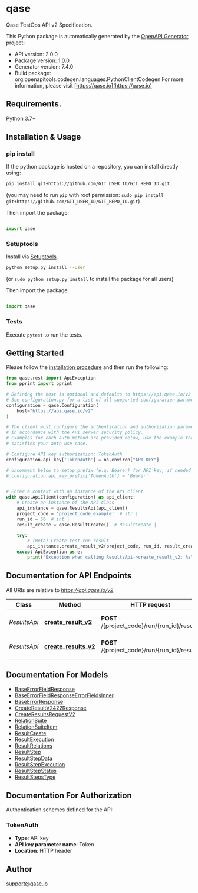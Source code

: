 # qase

Qase TestOps API v2 Specification.

This Python package is automatically generated by the [OpenAPI Generator](https://openapi-generator.tech) project:

- API version: 2.0.0
- Package version: 1.0.0
- Generator version: 7.4.0
- Build package: org.openapitools.codegen.languages.PythonClientCodegen
  For more information, please visit [https://qase.io](https://qase.io)

## Requirements.

Python 3.7+

## Installation & Usage

### pip install

If the python package is hosted on a repository, you can install directly using:

```sh
pip install git+https://github.com/GIT_USER_ID/GIT_REPO_ID.git
```

(you may need to run `pip` with root permission: `sudo pip install git+https://github.com/GIT_USER_ID/GIT_REPO_ID.git`)

Then import the package:

```python

import qase
```

### Setuptools

Install via [Setuptools](http://pypi.python.org/pypi/setuptools).

```sh
python setup.py install --user
```

(or `sudo python setup.py install` to install the package for all users)

Then import the package:

```python

import qase
```

### Tests

Execute `pytest` to run the tests.

## Getting Started

Please follow the [installation procedure](#installation--usage) and then run the following:

```python
from qase.rest import ApiException
from pprint import pprint

# Defining the host is optional and defaults to https://api.qase.io/v2
# See configuration.py for a list of all supported configuration parameters.
configuration = qase.Configuration(
    host="https://api.qase.io/v2"
)

# The client must configure the authentication and authorization parameters
# in accordance with the API server security policy.
# Examples for each auth method are provided below, use the example that
# satisfies your auth use case.

# Configure API key authorization: TokenAuth
configuration.api_key['TokenAuth'] = os.environ["API_KEY"]

# Uncomment below to setup prefix (e.g. Bearer) for API key, if needed
# configuration.api_key_prefix['TokenAuth'] = 'Bearer'


# Enter a context with an instance of the API client
with qase.ApiClient(configuration) as api_client:
    # Create an instance of the API class
    api_instance = qase.ResultsApi(api_client)
    project_code = 'project_code_example'  # str | 
    run_id = 56  # int | 
    result_create = qase.ResultCreate()  # ResultCreate | 

    try:
        # (Beta) Create test run result
        api_instance.create_result_v2(project_code, run_id, result_create)
    except ApiException as e:
        print("Exception when calling ResultsApi->create_result_v2: %s\n" % e)

```

## Documentation for API Endpoints

All URIs are relative to *https://api.qase.io/v2*

 Class        | Method                                                        | HTTP request                                  | Description                        
--------------|---------------------------------------------------------------|-----------------------------------------------|------------------------------------
 *ResultsApi* | [**create_result_v2**](docs/ResultsApi.md#create_result_v2)   | **POST** /{project_code}/run/{run_id}/result  | (Beta) Create test run result      
 *ResultsApi* | [**create_results_v2**](docs/ResultsApi.md#create_results_v2) | **POST** /{project_code}/run/{run_id}/results | (Beta) Bulk create test run result 

## Documentation For Models

- [BaseErrorFieldResponse](docs/BaseErrorFieldResponse.md)
- [BaseErrorFieldResponseErrorFieldsInner](docs/BaseErrorFieldResponseErrorFieldsInner.md)
- [BaseErrorResponse](docs/BaseErrorResponse.md)
- [CreateResultV2422Response](docs/CreateResultV2422Response.md)
- [CreateResultsRequestV2](docs/CreateResultsRequestV2.md)
- [RelationSuite](docs/RelationSuite.md)
- [RelationSuiteItem](docs/RelationSuiteItem.md)
- [ResultCreate](docs/ResultCreate.md)
- [ResultExecution](docs/ResultExecution.md)
- [ResultRelations](docs/ResultRelations.md)
- [ResultStep](docs/ResultStep.md)
- [ResultStepData](docs/ResultStepData.md)
- [ResultStepExecution](docs/ResultStepExecution.md)
- [ResultStepStatus](docs/ResultStepStatus.md)
- [ResultStepsType](docs/ResultStepsType.md)

<a id="documentation-for-authorization"></a>

## Documentation For Authorization

Authentication schemes defined for the API:
<a id="TokenAuth"></a>

### TokenAuth

- **Type**: API key
- **API key parameter name**: Token
- **Location**: HTTP header

## Author

support@qase.io


